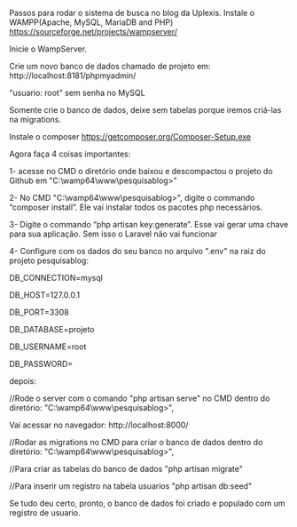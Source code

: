 Passos para rodar o sistema de busca no blog da Uplexis.
Instale o WAMPP(Apache, MySQL, MariaDB and PHP)
https://sourceforge.net/projects/wampserver/

Inicie o WampServer.

Crie um novo banco de dados chamado de projeto em:
http://localhost:8181/phpmyadmin/

"usuario: root" sem senha no MySQL

Somente crie o banco de dados, deixe sem tabelas porque iremos criá-las na migrations.

Instale o composer
https://getcomposer.org/Composer-Setup.exe

Agora faça 4 coisas importantes:

1- acesse no CMD o diretório onde baixou e descompactou o projeto do Github em "C:\wamp64\www\pesquisablog>"

2- No CMD "C:\wamp64\www\pesquisablog>", digite o commando “composer install”. Ele vai instalar todos os pacotes php necessários.

3- Digite o commando “php artisan key:generate”. Esse vai gerar uma chave para sua aplicação. Sem isso o Laravel não vai funcionar

4- Configure com os dados do seu banco no arquivo ".env" na raiz do projeto pesquisablog:


DB_CONNECTION=mysql

DB_HOST=127.0.0.1

DB_PORT=3308

DB_DATABASE=projeto

DB_USERNAME=root

DB_PASSWORD=


depois:

//Rode o server com o comando "php artisan serve" no CMD dentro do diretório: "C:\wamp64\www\pesquisablog>",

Vai acessar no navegador: 
http://localhost:8000/

//Rodar as migrations no CMD para criar o banco de dados dentro do diretório: "C:\wamp64\www\pesquisablog>",

//Para criar as tabelas do banco de dados
"php artisan migrate"

//Para inserir um registro na tabela usuarios
"php artisan db:seed"

Se tudo deu certo, pronto, o banco de dados foi criado e populado com um registro de usuario.